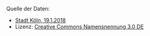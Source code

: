 Quelle der Daten:

* [Stadt Köln, 19.1.2018](https://offenedaten-koeln.de/dataset/vornamen)
* Lizenz: [Creative Commons Namensnennung 3.0 DE](https://creativecommons.org/licenses/by/3.0/de/)

